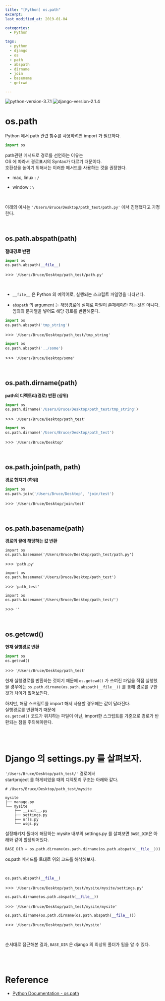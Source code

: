 ```yaml
---
title: "[Python] os.path"
excerpt: 
last_modified_at: 2019-01-04

categories:
  - Python

tags:
  - python
  - django
  - os
  - path
  - abspath
  - dirname
  - join
  - basename
  - getcwd

---
```


![python-version-3.7.1](https://img.shields.io/badge/python-v3.7.1-blue.svg)
![django-version-2.1.4](https://img.shields.io/badge/django-v2.1.4-brightgreen.svg)

# os.path

Python 에서 path 관련 함수를 사용하려면 import 가 필요하다.

```python
import os
```

path관련 메서드로 경로를 선언하는 이유는  
OS 에 따라서  경로표시의 Syntax가 다르기 때문이다.  
호환성을 높이기 위해서는 이러한 메서드를 사용하는 것을 권장한다.  

- mac, linux : `/`

- window : `\`

<br>

아래의 예시는 `'/Users/Bruce/Desktop/path_test/path.py'` 에서 진행했다고 가정한다.

<br>

## os.path.abspath(path)

**절대경로 반환**

```python
import os
os.path.abspath(__file__)
```
\>\>\> `'/Users/Bruce/Desktop/path_test/path.py'`  

<br>

- `__file__` 은 Python 의 예약어로, 실행되는 스크립트 파일명을 나타낸다.

- `abspath` 의 argument 는 해당경로에 실제로 파일이 존재해야만 하는것은 아니다. 임의의 문자열을 넣어도 해당 경로를 반환해준다.

```python
import os
os.path.abspath('tmp_string')
```
\>\>\> `'/Users/Bruce/Desktop/path_test/tmp_string'`  

```python
import os
os.path.abspath('../some')
```
\>\>\> `'/Users/Bruce/Desktop/some'`

<br>

## os.path.dirname(path)

**path의 디렉토리(경로) 반환 (상위)**

```python
import os
os.path.dirname('/Users/Bruce/Desktop/path_test/tmp_string')
```
\>\>\> `'/Users/Bruce/Desktop/path_test'`

```python
import os
os.path.dirname('/Users/Bruce/Desktop/path_test')
```
\>\>\> `'/Users/Bruce/Desktop'`

<br>

## os.path.join(path, path)

**경로 합치기 (하위)**

```python
import os
os.path.join('/Users/Bruce/Desktop', 'join/test')
```
\>\>\> `'/Users/Bruce/Desktop/join/test'`

<br>

## os.path.basename(path)

**경로의 끝에 해당하는 값 반환**

```
import os
os.path.basename('/Users/Bruce/Desktop/path_test/path.py')
```
\>\>\> `'path.py'`

```
import os
os.path.basename('/Users/Bruce/Desktop/path_test')
```
\>\>\> `'path_test'`

```
import os
os.path.basename('/Users/Bruce/Desktop/path_test/')
```
\>\>\> `''`

<br>

## os.getcwd()

**현재 실행경로 반환**

```python
import os
os.getcwd()
```
\>\>\> `'/Users/Bruce/Desktop/path_test'`  

현재 실행경로를 반환하는 것이기 때문에 `os.getcwd()` 가 쓰여진 파일을 직접 실행했을 경우에는 `os.path.dirname(os.path.abspath(__file__))` 를 통해 경로를 구한것과 차이가 없어보인다.  

하지만, 해당 스크립트를 import 해서 사용할 경우에는 값이 달라진다.  
실행경로를 반환하기 때문에  
`os.getcwd()` 코드가 위치하는 파일이 아닌, import한 스크립트를 기준으로  경로가 반환되는 점을 주의해야한다.

<br><br>

# Django 의 settings.py 를 살펴보자.

`'/Users/Bruce/Desktop/path_test/'` 경로에서  
startproject 를 하게되었을 때의 디렉토리 구조는 아래와 같다.

```
# /Users/Bruce/Desktop/path_test/mysite

mysite
├── manage.py
└── mysite
    ├── __init__.py
    ├── settings.py
    ├── urls.py
    └── wsgi.py
```

설정패키지 폴더에 해당하는 mysite 내부의 settings.py 를 살펴보면 `BASE_DIR`은 아래와 같이 할당되어있다.

```python
BASE_DIR = os.path.dirname(os.path.dirname(os.path.abspath(__file__)))
```

os.path 메서드를 토대로 위의 코드를 해석해보자.

<br>

```python
os.path.abspath(__file__)
```
\>\>\> `'/Users/Bruce/Desktop/path_test/mysite/mysite/settings.py'`

```python
os.path.dirname(os.path.abspath(__file__))
```
\>\>\> `'/Users/Bruce/Desktop/path_test/mysite/mysite'`

```python
os.path.dirname(os.path.dirname(os.path.abspath(__file__)))
```
\>\>\> `'/Users/Bruce/Desktop/path_test/mysite'`

<br>

순서대로 접근해본 결과, `BASE_DIR` 은 django 의 최상위 폴더가 됨을 알 수 있다.

<br><br>

# Reference

- [Python Documentation - os.path](https://docs.python.org/3/library/os.path.html)
